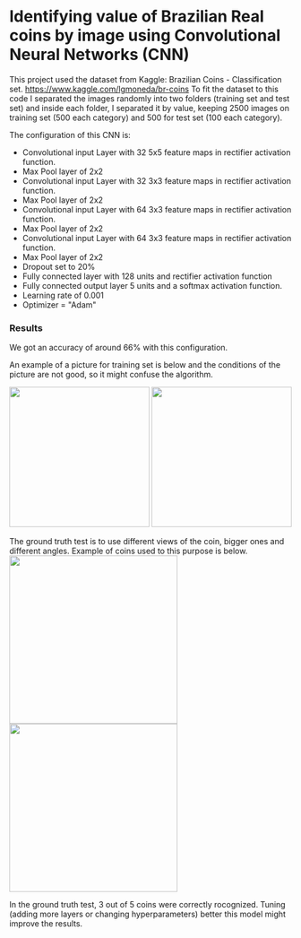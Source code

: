 # Identifying value of Brazilian Real coins by image using Convolutional Neural Networks (CNN)

This project used the dataset from Kaggle: Brazilian Coins - Classification set. https://www.kaggle.com/lgmoneda/br-coins
To fit the dataset to this code I separated the images randomly into two folders (training set and test set) and inside each folder, I separated it by value, keeping 2500 images on training set (500 each category) and 500 for test set (100 each category).

The configuration of this CNN is:
- Convolutional input Layer with 32 5x5 feature maps in rectifier activation function.
- Max Pool layer of 2x2
- Convolutional input Layer with 32 3x3 feature maps in rectifier activation function.
- Max Pool layer of 2x2
- Convolutional input Layer with 64 3x3 feature maps in rectifier activation function.
- Max Pool layer of 2x2
- Convolutional input Layer with 64 3x3 feature maps in rectifier activation function.
- Max Pool layer of 2x2
- Dropout set to 20%
- Fully connected layer with 128 units and rectifier activation function
- Fully connected output layer 5 units and a softmax activation function.
- Learning rate of 0.001
- Optimizer = "Adam"


### Results
We got an accuracy of around 66% with this configuration.

An example of a picture for training set is below and the conditions of the picture are not good, so it might confuse the algorithm. 

<img src="https://github.com/amyoshino/Identifying-Brazilin-Coins-with-CNN/blob/master/1_real.jpg" width="250">
<img src="https://github.com/amyoshino/Identifying-Brazilin-Coins-with-CNN/blob/master/50_cents.jpg" width="250">  

The ground truth test is to use different views of the coin, bigger ones and different angles. Example of coins used to this purpose is below.
<img src="https://github.com/amyoshino/Identifying-Brazilin-Coins-with-CNN/blob/master/Coins_to_test/moeda025.jpg" width="300">
<img src="https://github.com/amyoshino/Identifying-Brazilin-Coins-with-CNN/blob/master/Coins_to_test/moeda100.jpg" width="300">


In the ground truth test, 3 out of 5 coins were correctly rocognized. Tuning (adding more layers or changing hyperparameters) better this model might improve the results.

